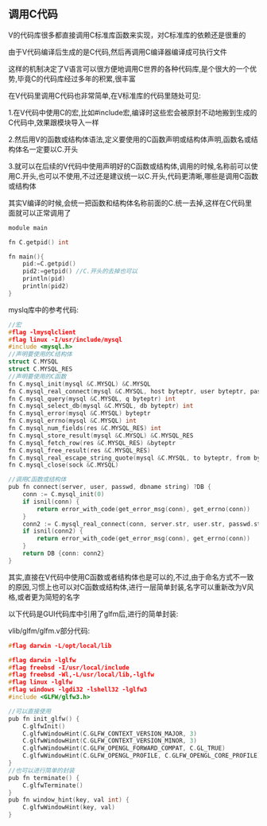 ## 调用C代码

V的代码库很多都直接调用C标准库函数来实现，对C标准库的依赖还是很重的

由于V代码编译后生成的是C代码,然后再调用C编译器编译成可执行文件

这样的机制决定了V语言可以很方便地调用C世界的各种代码库,是个很大的一个优势,毕竟C的代码库经过多年的积累,很丰富

在V代码里调用C代码也非常简单,在V标准库的代码里随处可见:

1.在V代码中使用C的宏,比如#include宏,编译时这些宏会被原封不动地搬到生成的C代码中,效果跟模块导入一样

2.然后用V的函数或结构体语法,定义要使用的C函数声明或结构体声明,函数名或结构体名一定要以C.开头

3.就可以在后续的V代码中使用声明好的C函数或结构体,调用的时候,名称前可以使用C.开头,也可以不使用,不过还是建议统一以C.开头,代码更清晰,哪些是调用C函数或结构体

其实V编译的时候,会统一把函数和结构体名称前面的C.统一去掉,这样在C代码里面就可以正常调用了

```c
module main

fn C.getpid() int

fn main(){
	pid:=C.getpid()
	pid2:=getpid() //C.开头的去掉也可以
	println(pid)
	println(pid2)
}
```



myslq库中的参考代码:

```c
//宏
#flag -lmysqlclient
#flag linux -I/usr/include/mysql
#include <mysql.h>
//声明要使用的C结构体
struct C.MYSQL
struct C.MYSQL_RES
//声明要使用的C函数
fn C.mysql_init(mysql &C.MYSQL) &C.MYSQL
fn C.mysql_real_connect(mysql &C.MYSQL, host byteptr, user byteptr, passwd byteptr, db byteptr, port u32, unix_socket byteptr, clientflag u64) &C.MYSQL
fn C.mysql_query(mysql &C.MYSQL, q byteptr) int
fn C.mysql_select_db(mysql &C.MYSQL, db byteptr) int
fn C.mysql_error(mysql &C.MYSQL) byteptr
fn C.mysql_errno(mysql &C.MYSQL) int
fn C.mysql_num_fields(res &C.MYSQL_RES) int
fn C.mysql_store_result(mysql &C.MYSQL) &C.MYSQL_RES
fn C.mysql_fetch_row(res &C.MYSQL_RES) &byteptr
fn C.mysql_free_result(res &C.MYSQL_RES)
fn C.mysql_real_escape_string_quote(mysql &C.MYSQL, to byteptr, from byteptr, len u64, quote byte) u64
fn C.mysql_close(sock &C.MYSQL)

//调用C函数或结构体
pub fn connect(server, user, passwd, dbname string) ?DB {
	conn := C.mysql_init(0)
	if isnil(conn) {
		return error_with_code(get_error_msg(conn), get_errno(conn))
	}
	conn2 := C.mysql_real_connect(conn, server.str, user.str, passwd.str, dbname.str, 0, 0, 0)
	if isnil(conn2) {
		return error_with_code(get_error_msg(conn), get_errno(conn))
	}
	return DB {conn: conn2}
}
```



其实,直接在V代码中使用C函数或者结构体也是可以的,不过,由于命名方式不一致的原因,习惯上也可以对C函数或结构体,进行一层简单封装,名字可以重新改为V风格,或者更为简短的名字

以下代码是GUI代码库中引用了glfm后,进行的简单封装:

vlib/glfm/glfm.v部分代码:

```c
#flag darwin -L/opt/local/lib

#flag darwin -lglfw
#flag freebsd -I/usr/local/include
#flag freebsd -Wl,-L/usr/local/lib,-lglfw
#flag linux -lglfw
#flag windows -lgdi32 -lshell32 -lglfw3
#include <GLFW/glfw3.h>

//可以直接使用
pub fn init_glfw() {
	C.glfwInit()
	C.glfwWindowHint(C.GLFW_CONTEXT_VERSION_MAJOR, 3)
	C.glfwWindowHint(C.GLFW_CONTEXT_VERSION_MINOR, 3)
	C.glfwWindowHint(C.GLFW_OPENGL_FORWARD_COMPAT, C.GL_TRUE)
	C.glfwWindowHint(C.GLFW_OPENGL_PROFILE, C.GLFW_OPENGL_CORE_PROFILE)
}
//也可以进行简单的封装
pub fn terminate() {
	C.glfwTerminate()
}
pub fn window_hint(key, val int) {
	C.glfwWindowHint(key, val)
}
```

